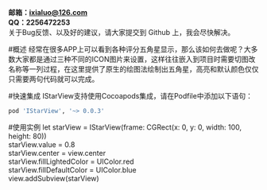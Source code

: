 **邮箱：ixialuo@126.com**<br>
**QQ：2256472253**<br>
关于Bug反馈、以及好的建议，请大家提交到 Github 上，我会尽快解决。


#概述
经常在很多APP上可以看到各种评分五角星显示，那么该如何去做呢？大多数大家都是通过三种不同的ICON图片来设置，这样往往嵌入到项目时需要切图改名称等一列过程，在这里提供了原生的绘图法绘制出五角星，高亮和默认颜色仅仅只需要两句代码就可以完成。

#快速集成
IStarView支持使用Cocoapods集成，请在Podfile中添加以下语句：
```ruby
pod 'IStarView', '~> 0.0.3'
```
#使用实例
let starView = IStarView(frame: CGRect(x: 0, y: 0, width: 100, height: 80))<br>
starView.value = 0.8<br>
starView.center = view.center<br>
starView.fillLightedColor = UIColor.red<br>
starView.fillDefaultColor = UIColor.blue<br>
view.addSubview(starView)
